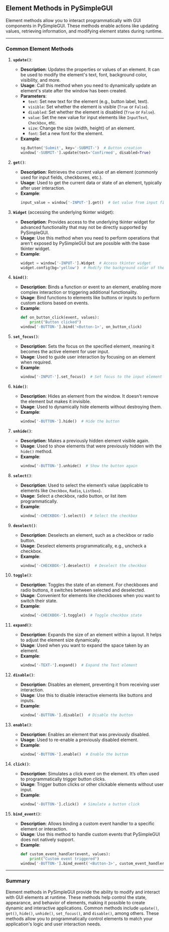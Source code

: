 ## Element Methods in PySimpleGUI

Element methods allow you to interact programmatically with GUI components in PySimpleGUI. These methods enable actions like updating values, retrieving information, and modifying element states during runtime.

---

### Common Element Methods

1. **`update()`**:
   - **Description**: Updates the properties or values of an element. It can be used to modify the element's text, font, background color, visibility, and more.
   - **Usage**: Call this method when you need to dynamically update an element's state after the window has been created.
   - **Parameters**:
     - `text`: Set new text for the element (e.g., button label, text).
     - `visible`: Set whether the element is visible (`True` or `False`).
     - `disabled`: Set whether the element is disabled (`True` or `False`).
     - `value`: Set the new value for input elements like `InputText`, `Checkbox`, etc.
     - `size`: Change the size (width, height) of an element.
     - `font`: Set a new font for the element.
   - **Example**:
     ```python
     sg.Button('Submit', key='-SUBMIT-')  # Button creation
     window['-SUBMIT-'].update(text='Confirmed', disabled=True)
     ```

2. **`get()`**:
   - **Description**: Retrieves the current value of an element (commonly used for input fields, checkboxes, etc.).
   - **Usage**: Used to get the current data or state of an element, typically after user interaction.
   - **Example**:
     ```python
     input_value = window['-INPUT-'].get()  # Get value from input field
     ```

3. **`Widget`** (accessing the underlying tkinter widget):
   - **Description**: Provides access to the underlying tkinter widget for advanced functionality that may not be directly supported by PySimpleGUI.
   - **Usage**: Use this method when you need to perform operations that aren't exposed by PySimpleGUI but are possible with the base tkinter widget.
   - **Example**:
     ```python
     widget = window['-INPUT-'].Widget  # Access tkinter widget
     widget.config(bg='yellow')  # Modify the background color of the widget
     ```

4. **`bind()`**:
   - **Description**: Binds a function or event to an element, enabling more complex interaction or triggering additional functionality.
   - **Usage**: Bind functions to elements like buttons or inputs to perform custom actions based on events.
   - **Example**:
     ```python
     def on_button_click(event, values):
         print("Button clicked")
     window['-BUTTON-'].bind('<Button-1>', on_button_click)
     ```

5. **`set_focus()`**:
   - **Description**: Sets the focus on the specified element, meaning it becomes the active element for user input.
   - **Usage**: Used to guide user interaction by focusing on an element when required.
   - **Example**:
     ```python
     window['-INPUT-'].set_focus()  # Set focus to the input element
     ```

6. **`hide()`**:
   - **Description**: Hides an element from the window. It doesn't remove the element but makes it invisible.
   - **Usage**: Used to dynamically hide elements without destroying them.
   - **Example**:
     ```python
     window['-BUTTON-'].hide()  # Hide the button
     ```

7. **`unhide()`**:
   - **Description**: Makes a previously hidden element visible again.
   - **Usage**: Used to show elements that were previously hidden with the `hide()` method.
   - **Example**:
     ```python
     window['-BUTTON-'].unhide()  # Show the button again
     ```

8. **`select()`**:
   - **Description**: Used to select the element’s value (applicable to elements like `Checkbox`, `Radio`, `Listbox`).
   - **Usage**: Select a checkbox, radio button, or list item programmatically.
   - **Example**:
     ```python
     window['-CHECKBOX-'].select()  # Select the checkbox
     ```

9. **`deselect()`**:
   - **Description**: Deselects an element, such as a checkbox or radio button.
   - **Usage**: Deselect elements programmatically, e.g., uncheck a checkbox.
   - **Example**:
     ```python
     window['-CHECKBOX-'].deselect()  # Deselect the checkbox
     ```

10. **`toggle()`**:
    - **Description**: Toggles the state of an element. For checkboxes and radio buttons, it switches between selected and deselected.
    - **Usage**: Convenient for elements like checkboxes when you want to switch their state.
    - **Example**:
      ```python
      window['-CHECKBOX-'].toggle()  # Toggle checkbox state
      ```

11. **`expand()`**:
    - **Description**: Expands the size of an element within a layout. It helps to adjust the element size dynamically.
    - **Usage**: Used when you want to expand the space taken by an element.
    - **Example**:
      ```python
      window['-TEXT-'].expand()  # Expand the Text element
      ```

12. **`disable()`**:
    - **Description**: Disables an element, preventing it from receiving user interaction.
    - **Usage**: Use this to disable interactive elements like buttons and inputs.
    - **Example**:
      ```python
      window['-BUTTON-'].disable()  # Disable the button
      ```

13. **`enable()`**:
    - **Description**: Enables an element that was previously disabled.
    - **Usage**: Used to re-enable a previously disabled element.
    - **Example**:
      ```python
      window['-BUTTON-'].enable()  # Enable the button
      ```

14. **`click()`**:
    - **Description**: Simulates a click event on the element. It’s often used to programmatically trigger button clicks.
    - **Usage**: Trigger button clicks or other clickable elements without user input.
    - **Example**:
      ```python
      window['-BUTTON-'].click()  # Simulate a button click
      ```

15. **`bind_event()`**:
    - **Description**: Allows binding a custom event handler to a specific element or interaction.
    - **Usage**: Use this method to handle custom events that PySimpleGUI does not natively support.
    - **Example**:
      ```python
      def custom_event_handler(event, values):
          print("Custom event triggered")
      window['-BUTTON-'].bind_event('<Button-3>', custom_event_handler)
      ```

---

### Summary

Element methods in PySimpleGUI provide the ability to modify and interact with GUI elements at runtime. These methods help control the state, appearance, and behavior of elements, making it possible to create dynamic and interactive applications. Common methods include `update()`, `get()`, `hide()`, `unhide()`, `set_focus()`, and `disable()`, among others. These methods allow you to programmatically control elements to match your application's logic and user interaction needs.